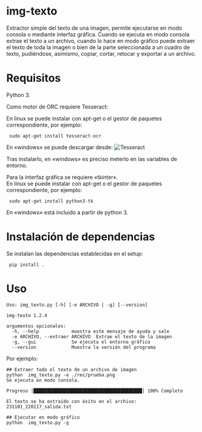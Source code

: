 # img-texto
Extractor simple del texto de una imagen, permite ejecutarse en modo consola o mediante interfaz gráfica. Cuando se ejecuta en modo consola extrae el texto a un archivo, cuando lo hace en modo gráfico puede extraer el texto de toda la imagen o bien de la parte seleccionada a un cuadro de texto, pudiéndose, asimismo, copiar, cortar, retocar y exportar a un archivo.

# Requisitos
 Python 3.

 Como motor de ORC requiere Tesseract:
 
  En linux se puede instalar con apt-get o el gestor de paquetes correspondiente, por ejemplo:
```
 sudo apt-get install tesseract-ocr
 ```
En «windows» se puede descargar desde:
 ![Tesseract](https://github.com/UB-Mannheim/tesseract/wiki)

 Tras instalarlo, en «windows» es preciso meterlo en las variables de entorno.
 
 Para la interfaz gráfica se requiere «tkinter».    
 En linux se puede instalar con apt-get o el gestor de paquetes correspondiente, por ejemplo:
```
 sudo apt-get install python3-tk
 ```
En «windows» está incluido a partir de python 3.

# Instalación de dependencias
Se instalan las dependencias establecidas en el setup:
```
 pip install .    
```
# Uso
```
Uso: img_texto.py [-h] [-e ARCHIVO | -g] [--version]

img-texto 1.2.4

argumentos opcionales:
  -h, --help            muestra este mensaje de ayuda y sale
  -e ARCHIVO, --extraer ARCHIVO  Extrae el texto de la imagen
  -g, --gui             Se ejecuta el entorno gráfico
  --version             Muestra la versión del programa

```
Por ejemplo:
```
## Extraer todo el texto de un archivo de imagen
python  img_texto.py -e ./rec/prueba.png
Se ejecuta en modo consola. 

Progreso |████████████████████████████████████████| 100% Completo

El texto se ha extraído con éxito en el archivo: 231101_220117_salida.txt
```

```
## Ejecutar en modo gráfico
python  img_texto.py -g
```

